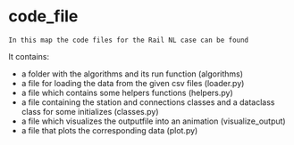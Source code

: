 # code_file

```
In this map the code files for the Rail NL case can be found
```

It contains:
- a folder with the algorithms and its run function (algorithms)
- a file for loading the data from the given csv files (loader.py)
- a file which contains some helpers functions (helpers.py)
- a file containing the station and connections classes and a dataclass class for some initializes (classes.py)
- a file which visualizes the outputfile into an animation (visualize_output)
- a file that plots the corresponding data (plot.py)